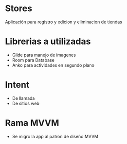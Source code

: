 # Stores
Aplicación para registro y edicion y eliminacion de tiendas


# Librerias a utilizadas

* Glide para manejo de imagenes
* Room para Database
* Anko para actividades en segundo plano


# Intent

* De llamada
* De sitios web

# Rama MVVM

* Se migro la app al patron de diseño MVVM
